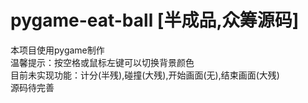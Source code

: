 # pygame-eat-ball [半成品,众筹源码]
本项目使用pygame制作 <br>
温馨提示：按空格或鼠标左键可以切换背景颜色 <br>
目前未实现功能：计分(半残),碰撞(大残),开始画面(无),结束画面(大残) <br>
源码待完善 <br>
